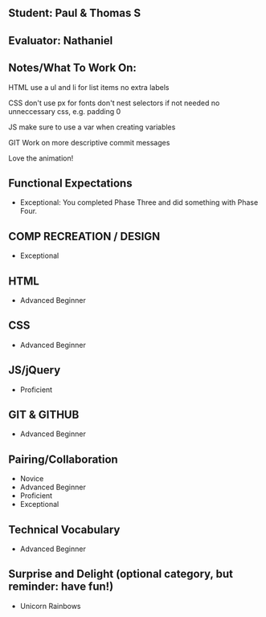 ## Student: Paul & Thomas S
## Evaluator: Nathaniel
## Notes/What To Work On:

HTML
use a ul and li for list items
no extra labels

CSS
don't use px for fonts
don't nest selectors if not needed
no unneccessary css, e.g. padding 0

JS
make sure to use a var when creating variables

GIT
Work on more descriptive commit messages

Love the animation!

## Functional Expectations

* Exceptional: You completed Phase Three and did something with Phase Four.


## COMP RECREATION / DESIGN

* Exceptional  

## HTML

* Advanced Beginner  

## CSS

* Advanced Beginner  

## JS/jQuery

* Proficient  

## GIT & GITHUB

* Advanced Beginner  

## Pairing/Collaboration

* Novice  
* Advanced Beginner  
* Proficient  
* Exceptional  

## Technical Vocabulary

* Advanced Beginner

## Surprise and Delight (optional category, but reminder: have fun!)

* Unicorn Rainbows  
